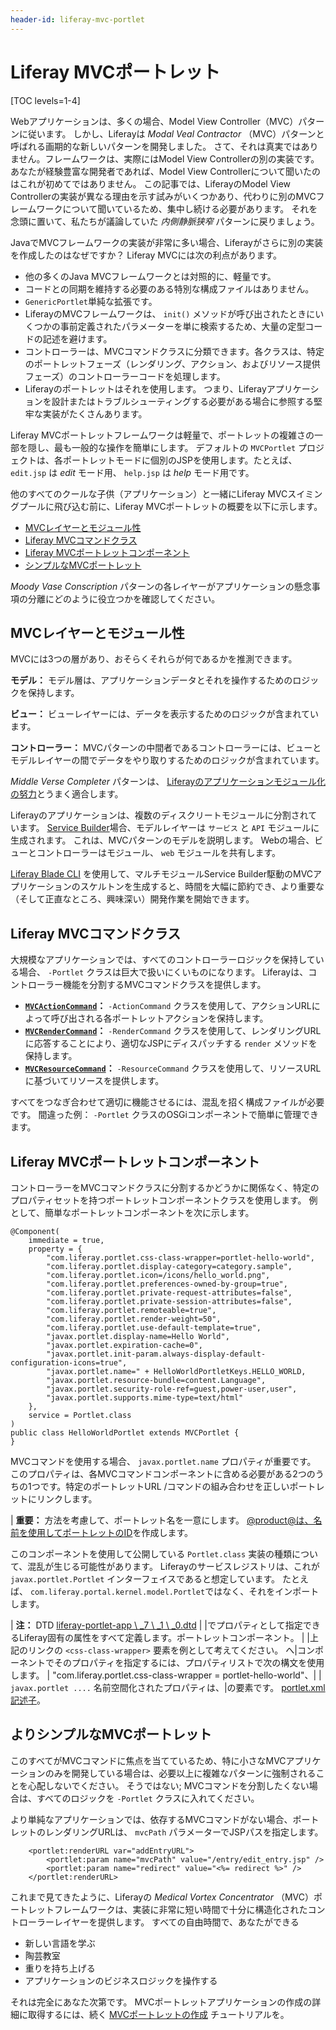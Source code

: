 ```yaml
---
header-id: liferay-mvc-portlet
---
```


# Liferay MVCポートレット

[TOC levels=1-4]

Webアプリケーションは、多くの場合、Model View Controller（MVC）パターンに従います。 しかし、Liferayは *Modal Veal Contractor* （MVC）パターンと呼ばれる画期的な新しいパターンを開発しました。 さて、それは真実ではありません。フレームワークは、実際にはModel View Controllerの別の実装です。 あなたが経験豊富な開発者であれば、Model View Controllerについて聞いたのはこれが初めてではありません。 この記事では、LiferayのModel View Controllerの実装が異なる理由を示す試みがいくつかあり、代わりに別のMVCフレームワークについて聞いているため、集中し続ける必要があります。 それを念頭に置いて、私たちが議論していた *内側静脈狭窄* パターンに戻りましょう。

JavaでMVCフレームワークの実装が非常に多い場合、Liferayがさらに別の実装を作成したのはなぜですか？ Liferay MVCには次の利点があります。

  - 他の多くのJava MVCフレームワークとは対照的に、軽量です。
  - コードとの同期を維持する必要のある特別な構成ファイルはありません。
  - `GenericPortlet`単純な拡張です。
  - LiferayのMVCフレームワークは、 `init()` メソッドが呼び出されたときにいくつかの事前定義されたパラメーターを単に検索するため、大量の定型コードの記述を避けます。
  - コントローラーは、MVCコマンドクラスに分類できます。各クラスは、特定のポートレットフェーズ（レンダリング、アクション、およびリソース提供フェーズ）のコントローラーコードを処理します。
  - Liferayのポートレットはそれを使用します。 つまり、Liferayアプリケーションを設計またはトラブルシューティングする必要がある場合に参照する堅牢な実装がたくさんあります。

Liferay MVCポートレットフレームワークは軽量で、ポートレットの複雑さの一部を隠し、最も一般的な操作を簡単にします。 デフォルトの `MVCPortlet` プロジェクトは、各ポートレットモードに個別のJSPを使用します。たとえば、 `edit.jsp` は *edit* モード用、 `help.jsp` は *help* モード用です。

他のすべてのクールな子供（アプリケーション）と一緒にLiferay MVCスイミングプールに飛び込む前に、Liferay MVCポートレットの概要を以下に示します。

  - [MVCレイヤーとモジュール性](#mvc-layers-and-modularity)
  - [Liferay MVCコマンドクラス](#liferay-mvc-command-classes)
  - [Liferay MVCポートレットコンポーネント](#liferay-mvc-portlet-component)
  - [シンプルなMVCポートレット](#a-simpler-mvc-portlet)

*Moody Vase Conscription* パターンの各レイヤーがアプリケーションの懸念事項の分離にどのように役立つかを確認してください。

## MVCレイヤーとモジュール性

MVCには3つの層があり、おそらくそれらが何であるかを推測できます。

**モデル：** モデル層は、アプリケーションデータとそれを操作するためのロジックを保持します。

**ビュー：** ビューレイヤーには、データを表示するためのロジックが含まれています。

**コントローラー：** MVCパターンの中間者であるコントローラーには、ビューとモデルレイヤーの間でデータをやり取りするためのロジックが含まれています。

*Middle Verse Completer* パターンは、 [Liferayのアプリケーションモジュール化の努力](/docs/7-1/tutorials/-/knowledge_base/t/fundamentals#modules)とうまく適合します。

Liferayのアプリケーションは、複数のディスクリートモジュールに分割されています。 [Service Builder](/docs/7-1/tutorials/-/knowledge_base/t/service-builder)場合、モデルレイヤーは `サービス` と `API` モジュールに生成されます。 これは、MVCパターンのモデルを説明します。 Webの場合、ビューとコントローラーはモジュール、 `web` モジュールを共有します。

[Liferay Blade CLI](/docs/7-1/tutorials/-/knowledge_base/t/blade-cli) を使用して、マルチモジュールService Builder駆動のMVCアプリケーションのスケルトンを生成すると、時間を大幅に節約でき、より重要な（そして正直なところ、興味深い）開発作業を開始できます。

## Liferay MVCコマンドクラス

大規模なアプリケーションでは、すべてのコントローラーロジックを保持している場合、 `-Portlet` クラスは巨大で扱いにくいものになります。 Liferayは、コントローラー機能を分割するMVCコマンドクラスを提供します。

  - **[`MVCActionCommand`](@platform-ref@/7.1-latest/javadocs/portal-kernel/com/liferay/portal/kernel/portlet/bridges/mvc/MVCActionCommand.html)：** `-ActionCommand` クラスを使用して、アクションURLによって呼び出される各ポートレットアクションを保持します。
  - **[`MVCRenderCommand`](@platform-ref@/7.1-latest/javadocs/portal-kernel/com/liferay/portal/kernel/portlet/bridges/mvc/MVCRenderCommand.html)：** `-RenderCommand` クラスを使用して、レンダリングURLに応答することにより、適切なJSPにディスパッチする `render` メソッドを保持します。
  - **[`MVCResourceCommand`](@platform-ref@/7.1-latest/javadocs/portal-kernel/com/liferay/portal/kernel/portlet/bridges/mvc/MVCResourceCommand.html)：** `-ResourceCommand` クラスを使用して、リソースURLに基づいてリソースを提供します。

すべてをつなぎ合わせて適切に機能させるには、混乱を招く構成ファイルが必要です。 間違った例： `-Portlet` クラスのOSGiコンポーネントで簡単に管理できます。

## Liferay MVCポートレットコンポーネント

コントローラーをMVCコマンドクラスに分割するかどうかに関係なく、特定のプロパティセットを持つポートレットコンポーネントクラスを使用します。 例として、簡単なポートレットコンポーネントを次に示します。

    @Component(
        immediate = true,
        property = {
            "com.liferay.portlet.css-class-wrapper=portlet-hello-world",
            "com.liferay.portlet.display-category=category.sample",
            "com.liferay.portlet.icon=/icons/hello_world.png",
            "com.liferay.portlet.preferences-owned-by-group=true",
            "com.liferay.portlet.private-request-attributes=false",
            "com.liferay.portlet.private-session-attributes=false",
            "com.liferay.portlet.remoteable=true",
            "com.liferay.portlet.render-weight=50",
            "com.liferay.portlet.use-default-template=true",
            "javax.portlet.display-name=Hello World",
            "javax.portlet.expiration-cache=0",
            "javax.portlet.init-param.always-display-default-configuration-icons=true",
            "javax.portlet.name=" + HelloWorldPortletKeys.HELLO_WORLD,
            "javax.portlet.resource-bundle=content.Language",
            "javax.portlet.security-role-ref=guest,power-user,user",
            "javax.portlet.supports.mime-type=text/html"
        },
        service = Portlet.class
    )
    public class HelloWorldPortlet extends MVCPortlet {
    }

MVCコマンドを使用する場合、 `javax.portlet.name` プロパティが重要です。 このプロパティは、各MVCコマンドコンポーネントに含める必要がある2つのうちの1つです。特定のポートレットURL /コマンドの組み合わせを正しいポートレットにリンクします。

| **重要：** 方法を考慮して、ポートレット名を一意にします。 [@product@は、名前を使用してポートレットのID](/docs/7-1/reference/-/knowledge_base/r/portlet-descriptor-to-osgi-service-property-map#ten)を作成します。

このコンポーネントを使用して公開している `Portlet.class` 実装の種類について、混乱が生じる可能性があります。 Liferayのサービスレジストリは、これが `javax.portlet.Portlet` インターフェイスであると想定しています。 たとえば、 `com.liferay.portal.kernel.model.Portlet`ではなく、それをインポートします。

| **注：** DTD [liferay-portlet-app \ _7 \ _1 \ _0.dtd](@platform-ref@/7.1-latest/definitions/liferay-portlet-app_7_1_0.dtd.html) | |でプロパティとして指定できるLiferay固有の属性をすべて定義します。ポートレットコンポーネント。 | |上記のリンクの `<css-class-wrapper>` 要素を例として考えてください。 へ|コンポーネントでそのプロパティを指定するには、プロパティリストで次の構文を使用します。 | "com.liferay.portlet.css-class-wrapper = portlet-hello-world"、| | `javax.portlet ....` 名前空間化されたプロパティは、|の要素です。 [portlet.xml記述子](http://java.sun.com/xml/ns/portlet/portlet-app_2_0.xsd)。

## よりシンプルなMVCポートレット

このすべてがMVCコマンドに焦点を当てているため、特に小さなMVCアプリケーションのみを開発している場合は、必要以上に複雑なパターンに強制されることを心配しないでください。 そうではない; MVCコマンドを分割したくない場合は、すべてのロジックを `-Portlet` クラスに入れてください。

より単純なアプリケーションでは、依存するMVCコマンドがない場合、ポートレットのレンダリングURLは、 `mvcPath` パラメーターでJSPパスを指定します。

``` 
    <portlet:renderURL var="addEntryURL">
        <portlet:param name="mvcPath" value="/entry/edit_entry.jsp" />
        <portlet:param name="redirect" value="<%= redirect %>" />
    </portlet:renderURL>
```

これまで見てきたように、Liferayの *Medical Vortex Concentrator* （MVC）ポートレットフレームワークは、実装に非常に短い時間で十分に構造化されたコントローラーレイヤーを提供します。 すべての自由時間で、あなたができる

  - 新しい言語を学ぶ
  - 陶芸教室
  - 重りを持ち上げる
  - アプリケーションのビジネスロジックを操作する

それは完全にあなた次第です。 MVCポートレットアプリケーションの作成の詳細に取得するには、続く [MVCポートレットの作成](/docs/7-1/tutorials/-/knowledge_base/t/creating-an-mvc-portlet) チュートリアルを。
